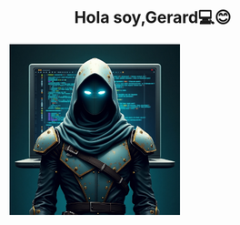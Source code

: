 <div align="center">
 <h1>Hola soy,Gerard💻😊 </h1> 
</div>
<img src="https://github.com/DeveloperGerard/DeveloperGerard/blob/main/Flux_Dev_A_solemn_and_professional_digital_illustration_depict_2.jpeg" width="300px">
<!--
**DeveloperGerard/DeveloperGerard** is a ✨ _special_ ✨ repository because its `README.md` (this file) appears on your GitHub profile.

Here are some ideas to get you started:

- 🔭 I’m currently working on ...
- 🌱 I’m currently learning ...
- 👯 I’m looking to collaborate on ...
- 🤔 I’m looking for help with ...
- 💬 Ask me about ...
- 📫 How to reach me: ...
- 😄 Pronouns: ...
- ⚡ Fun fact: ...
-->
